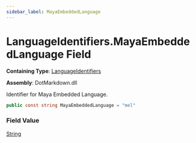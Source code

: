 ```yaml
---
sidebar_label: MayaEmbeddedLanguage
---
```


# LanguageIdentifiers\.MayaEmbeddedLanguage Field

**Containing Type**: [LanguageIdentifiers](../index.md)

**Assembly**: DotMarkdown\.dll

  
Identifier for Maya Embedded Language\.

```csharp
public const string MayaEmbeddedLanguage = "mel"
```

### Field Value

[String](https://docs.microsoft.com/en-us/dotnet/api/system.string)


